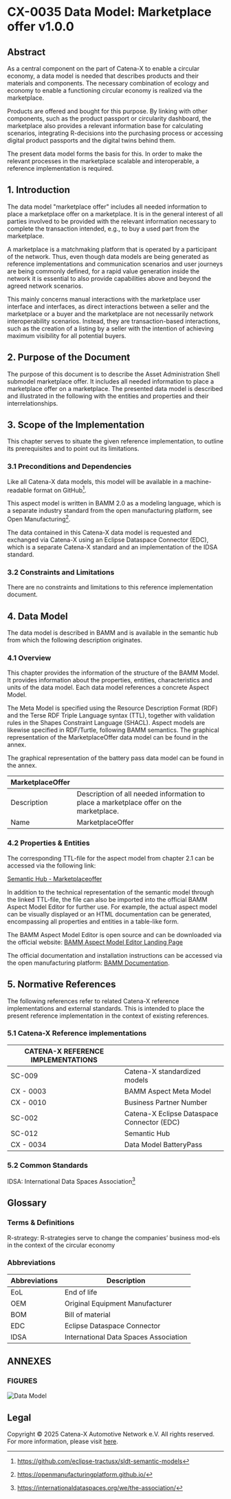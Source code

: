 
# CX-0035 Data Model: Marketplace offer v1.0.0

## Abstract

As a central component on the part of Catena-X to enable a circular
economy, a data model is needed that describes products and their
materials and components. The necessary combination of ecology and
economy to enable a functioning circular economy is realized via the
marketplace.

Products are offered and bought for this purpose. By linking with other
components, such as the product passport or circularity dashboard, the
marketplace also provides a relevant information base for calculating
scenarios, integrating R-decisions into the purchasing process or
accessing digital product passports and the digital twins behind them.

The present data model forms the basis for this. In order to make the
relevant processes in the marketplace scalable and interoperable, a
reference implementation is required.

## 1. Introduction

The data model "marketplace offer" includes all needed information to
place a marketplace offer on a marketplace. It is in the general
interest of all parties involved to be provided with the relevant
information necessary to complete the transaction intended, e.g., to buy
a used part from the marketplace.

A marketplace is a matchmaking platform that is operated by a
participant of the network. Thus, even though data models are being
generated as reference implementations and communication scenarios and
user journeys are being commonly defined, for a rapid value generation
inside the network it is essential to also provide capabilities above
and beyond the agreed network scenarios.

This mainly concerns manual interactions with the marketplace user
interface and interfaces, as direct interactions between a seller and
the marketplace or a buyer and the marketplace are not necessarily
network interoperability scenarios. Instead, they are transaction-based
interactions, such as the creation of a listing by a seller with the
intention of achieving maximum visibility for all potential buyers.

## 2. Purpose of the Document

The purpose of this document is to describe the Asset Administration
Shell submodel marketplace offer. It includes all needed information to
place a marketplace offer on a marketplace. The presented data model is
described and illustrated in the following with the entities and
properties and their interrelationships.

## 3. Scope of the Implementation

This chapter serves to situate the given reference implementation, to
outline its prerequisites and to point out its limitations.

### 3.1 Preconditions and Dependencies

Like all Catena-X data models, this model will be available in a
machine-readable format on GitHub[^3].

This aspect model is written in BAMM 2.0 as a modeling language, which
is a separate industry standard from the open manufacturing platform,
see Open Manufacturing[^4].

The data contained in this Catena-X data model is requested and
exchanged via Catena-X using an Eclipse Dataspace Connector (EDC), which
is a separate Catena-X standard and an implementation of the IDSA
standard.

### 3.2 Constraints and Limitations

There are no constraints and limitations to this reference
implementation document.

## 4. Data Model

The data model is described in BAMM and is available in the semantic hub
from which the following description originates.

### 4.1 Overview

This chapter provides the information of the structure of the BAMM
Model. It provides information about the properties, entities,
characteristics and units of the data model. Each data model references
a concrete Aspect Model.

The Meta Model is specified using the Resource Description Format (RDF)
and the Terse RDF Triple Language syntax (TTL), together with validation
rules in the Shapes Constraint Language (SHACL). Aspect models are
likewise specified in RDF/Turtle, following BAMM semantics. The
graphical representation of the MarketplaceOffer data model can be found
in the annex.

The graphical representation of the battery pass data model can be found
in the annex.

|     MarketplaceOffer    |                                                                                                 |
|-------------------------|-------------------------------------------------------------------------------------------------|
|     Description         |     Description of all   needed information to place a marketplace offer on the marketplace.    |
|     Name                | MarketplaceOffer |

### 4.2 Properties & Entities

The corresponding TTL-file for the aspect model from chapter 2.1 can be accessed via the following link:

[Semantic Hub - Marketplaceoffer](https://github.com/eclipse-tractusx/sldt-semantic-models/blob/main/io.catenax.market_place_offer/1.2.0/MarketplaceOffer.ttl)

In addition to the technical representation of the semantic model through the linked TTL-file, the file can also be imported into the official BAMM Aspect Model Editor for further use. For example, the actual aspect model can be visually displayed or an HTML documentation can be generated, encompassing all properties and entities in a table-like form.

The BAMM Aspect Model Editor is open source and can be downloaded via the official website: [BAMM Aspect Model Editor Landing Page](https://www.bosch-connected-industry.com/de/de/downloads/aspect-model-editor)

The official documentation and installation instructions can be accessed via the open manufacturing platform: [BAMM Documentation](https://openmanufacturingplatform.github.io/sds-documentation/ame-guide/4.0.2/introduction.html).

## 5. Normative References

The following references refer to related Catena-X reference
implementations and external standards. This is intended to place the
present reference implementation in the context of existing references.

### 5.1 Catena-X Reference implementations

|     CATENA-X REFERENCE   IMPLEMENTATIONS    |                                                     |
|---------------------------------------------|-----------------------------------------------------|
|     SC-009                                  |     Catena-X standardized models                    |
|     CX - 0003                               |     BAMM   Aspect Meta Model                        |
|     CX - 0010                               |     Business Partner Number                         |
|     SC-002                                  |     Catena-X   Eclipse Dataspace Connector (EDC)    |
|     SC-012                                  |     Semantic Hub                                    |
|     CX - 0034                               |     Data   Model BatteryPass                        |

### 5.2 Common Standards

IDSA: International Data Spaces Association[^5]

## Glossary

### Terms & Definitions

R-strategy: R-strategies serve to change the companies’ business mod-els in the context of the circular economy

### Abbreviations

|     Abbreviations    |     Description                              |
|----------------------|----------------------------------------------|
|     EoL              |     End of life                              |
|     OEM              |     Original   Equipment Manufacturer        |
|     BOM              |     Bill of material                         |
|     EDC              |     Eclipse   Dataspace Connector            |
|     IDSA             |     International Data Spaces Association    |

## ANNEXES

### FIGURES

![Data Model](./assets/CX-0035_DataModel.svg)

[^1]: https://catena-x.net/fileadmin/user_upload/Vereinsdokumente/Catena-X_IP_Regelwerk_IP_Regulations.pdf

[^2]: https://catena-x.net/de/standardisierung/catena-x-einfuehren-umsetzen/standardisierung/standard-library

[^3]: https://github.com/eclipse-tractusx/sldt-semantic-models

[^4]: https://openmanufacturingplatform.github.io/

[^5]: https://internationaldataspaces.org/we/the-association/

## Legal

Copyright © 2025 Catena-X Automotive Network e.V. All rights reserved. For more information, please visit [here](/copyright).
